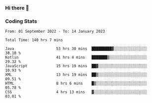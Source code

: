 ### Hi there 👋

<!--
**Girrafeec/girrafeec** is a ✨ _special_ ✨ repository because its `README.md` (this file) appears on your GitHub profile.

Here are some ideas to get you started:

- 🔭 I’m currently working on ...
- 🌱 I’m currently learning ...
- 👯 I’m looking to collaborate on ...
- 🤔 I’m looking for help with ...
- 💬 Ask me about ...
- 📫 How to reach me: ...
- 😄 Pronouns: ...
- ⚡ Fun fact: ...
-->

### Coding Stats
<!--START_SECTION:waka-->

```text
From: 01 September 2022 - To: 14 January 2023

Total Time: 140 hrs 7 mins

Java                   53 hrs 30 mins  █████████▓░░░░░░░░░░░░░░░   38.18 %
Kotlin                 41 hrs 4 mins   ███████▒░░░░░░░░░░░░░░░░░   29.32 %
JavaScript             15 hrs 19 mins  ██▓░░░░░░░░░░░░░░░░░░░░░░   10.93 %
XML                    13 hrs 19 mins  ██▒░░░░░░░░░░░░░░░░░░░░░░   09.51 %
HTML                   8 hrs 6 mins    █▒░░░░░░░░░░░░░░░░░░░░░░░   05.78 %
CSS                    4 hrs 13 mins   ▓░░░░░░░░░░░░░░░░░░░░░░░░   03.01 %
```

<!--END_SECTION:waka-->
